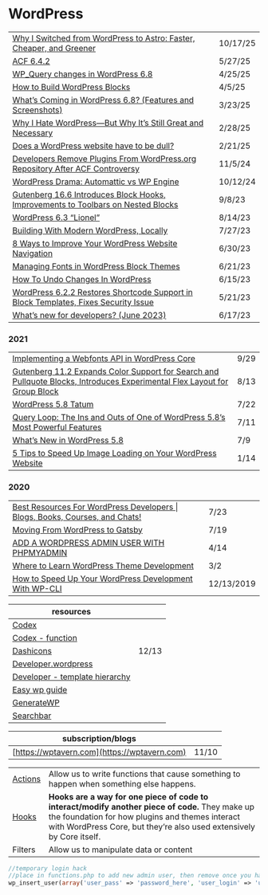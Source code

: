 # WordPress

|                                                                                                                                                                                                                                                                                                                                                                    |          |
| ------------------------------------------------------------------------------------------------------------------------------------------------------------------------------------------------------------------------------------------------------------------------------------------------------------------------------------------------------------------ | -------- |
| [Why I Switched from WordPress to Astro: Faster, Cheaper, and Greener](https://blog.hompus.nl/2025/01/20/why-i-switched-from-wordpress-to-astro-faster-cheaper-greener/?ref=dailydev)                                                                                                                                                                              | 10/17/25 |
| [ACF 6.4.2](https://app.daily.dev/posts/acf-6-4-2-5ljp0pkuq)                                                                                                                                                                                                                                                                                                       | 5/27/25  |
| [WP\_Query changes in WordPress 6.8](https://app.daily.dev/posts/wp-query-changes-in-wordpress-6-8-pxakrcyxn)                                                                                                                                                                                                                                                      | 4/25/25  |
| [How to Build WordPress Blocks](https://app.daily.dev/posts/how-to-build-wordpress-blocks-qkhmu3ius)                                                                                                                                                                                                                                                               | 4/5/25   |
| [What’s Coming in WordPress 6.8? (Features and Screenshots)](https://app.daily.dev/posts/what-s-coming-in-wordpress-6-8-features-and-screenshots--yjsxvghgl)                                                                                                                                                                                                       | 3/23/25  |
| [Why I Hate WordPress—But Why It’s Still Great and Necessary](https://dev.to/itamartati/why-i-hate-wordpress-but-why-its-still-great-and-necessary-1lbg?ref=dailydev)                                                                                                                                                                                              | 2/28/25  |
| [Does a WordPress website have to be dull?](https://app.daily.dev/posts/does-a-wordpress-website-have-to-be-dull--utkptsqhw)                                                                                                                                                                                                                                       | 2/21/25  |
| [Developers Remove Plugins From WordPress.org Repository After ACF Controversy](https://wptavern.com/developers-remove-plugins-from-wordpress-org-repository-after-acf-controversy?ref=dailydev)                                                                                                                                                                   | 11/5/24  |
| [WordPress Drama: Automattic vs WP Engine](https://app.daily.dev/posts/the-wordpress-ecosystem-has-lost-its-mind--j992wvxiw?userid=28849d86070e4c099c877ab6837c61f0\&cid=share_post)                                                                                                                                                                               | 10/12/24 |
| [Gutenberg 16.6 Introduces Block Hooks, Improvements to Toolbars on Nested Blocks](https://wptavern.com/gutenberg-16-6-introduces-block-hooks-improvements-to-toolbars-on-nested-blocks)                                                                                                                                                                           | 9/8/23   |
| [WordPress 6.3 “Lionel”](https://wordpress.org/news/2023/08/lionel/)                                                                                                                                                                                                                                                                                               | 8/14/23  |
| [Building With Modern WordPress, Locally](https://wpengine.com/blog/building-with-frost-blueprint-local/?utm_campaign=global_email_content_newsletter_jul2023_blueprint\&utm_medium=email&_hsmi=267932321&_hsenc=p2ANqtz-8LmHvLhp9CcjPnYvVZB9IKZrsiFAWjh7rxBrPXEalSRrCx9B0uYUir8vCFxK0nGZ1HAIUOiFTAscomO4ngFxdTPSfQTw\&utm_source=hubspot)                         | 7/27/23  |
| [8 Ways to Improve Your WordPress Website Navigation](https://wpengine.com/resources/improve-your-wordpress-website-navigation/?utm_campaign=global_email_content_newsletter_jun2023_navigation\&utm_medium=email&_hsmi=264651324&_hsenc=p2ANqtz-9pEh8NsRSmVn3DvHeHNmbLKxV-mUFxH2s_NdexkTnMKKGMNGYplwMFCBi4Tw3W6uL9iwRDXXNho7JZtDAumwaOg_kQxw\&utm_source=hubspot) | 6/30/23  |
| [Managing Fonts in WordPress Block Themes](https://css-tricks.com/managing-fonts-in-wordpress-block-themes/?ref=usepanda.com)                                                                                                                                                                                                                                      | 6/21/23  |
| [How To Undo Changes In WordPress](https://wpengine.com/resources/undo-wordpress-changes/?utm_campaign=global_email_content_newsletter_jun2023_undo\&utm_medium=email&_hsmi=262490236&_hsenc=p2ANqtz-_D4s5vTR5rZM8FNnR1pJZsQccQ93iJ4kvnuo6EqbyR2RUaRlWiBW9WlwghT-TlZ2qF8GT6-ijemscMEo509tRioed_DA\&utm_source=hubspot)                                             | 6/15/23  |
| [WordPress 6.2.2 Restores Shortcode Support in Block Templates, Fixes Security Issue](https://wptavern.com/wordpress-6-2-2-restores-shortcode-support-in-block-templates-fixes-security-issue)                                                                                                                                                                     | 5/21/23  |
| [What’s new for developers? (June 2023)](https://developer.wordpress.org/news/2023/06/whats-new-for-developers-june-2023/?utm_source=WPmail.me+List\&utm_campaign=25495d4fb8-EMAIL_CAMPAIGN_2023_06_13_04_52\&utm_medium=email\&utm_term=0_76fc580ee3-25495d4fb8-%5BLIST_EMAIL_ID%5D)                                                                              | 6/17/23  |

### 2021

|                                                                                                                                                                                                                                                                            |      |
| -------------------------------------------------------------------------------------------------------------------------------------------------------------------------------------------------------------------------------------------------------------------------- | ---- |
| [Implementing a Webfonts API in WordPress Core](https://make.wordpress.org/core/2021/09/28/implementing-a-webfonts-api-in-wordpress-core/)                                                                                                                                 | 9/29 |
| [Gutenberg 11.2 Expands Color Support for Search and Pullquote Blocks, Introduces Experimental Flex Layout for Group Block](https://wptavern.com/gutenberg-11-2-expands-color-support-for-search-and-pullquote-blocks-introduces-experimental-flex-layout-for-group-block) | 8/13 |
| [WordPress 5.8 Tatum](https://wordpress.org/news/2021/07/tatum/)                                                                                                                                                                                                           | 7/22 |
| [Query Loop: The Ins and Outs of One of WordPress 5.8’s Most Powerful Features](https://wptavern.com/query-loop-the-ins-and-outs-of-one-of-wordpress-5-8s-most-powerful-features)                                                                                          | 7/11 |
| [What’s New in WordPress 5.8](https://kinsta.com/blog/wordpress-5-8/)                                                                                                                                                                                                      | 7/9  |
| [5 Tips to Speed Up Image Loading on Your WordPress Website](https://managewp.com/blog/image-optimization-wordpress)                                                                                                                                                       | 1/14 |

### 2020

|                                                                                                                                            |            |
| ------------------------------------------------------------------------------------------------------------------------------------------ | ---------- |
| [Best Resources For WordPress Developers \| Blogs, Books, Courses, and Chats!](https://www.youtube.com/watch?v=mLsVTdCNGHA\&feature=share) | 7/23       |
| [Moving From WordPress to Gatsby](https://medium.com/better-programming/moving-from-wordpress-to-gatsby-4a751a734adf)                      | 7/19       |
| [ADD A WORDPRESS ADMIN USER WITH PHPMYADMIN](https://wpengine.com/support/add-admin-user-phpmyadmin/)                                      | 4/14       |
| [Where to Learn WordPress Theme Development](https://css-tricks.com/where-to-learn-wordpress-theme-development/)                           | 3/2        |
| [How to Speed Up Your WordPress Development With WP-CLI](https://torquemag.io/2017/02/wordpress-development-with-wp-cli/)                  | 12/13/2019 |

| resources                                                                                           |       |
| --------------------------------------------------------------------------------------------------- | ----- |
| [Codex](https://codex.wordpress.org/)                                                               |       |
| [Codex - function](https://codex.wordpress.org/Function_Reference)                                  |       |
| [Dashicons](https://developer.wordpress.org/resource/dashicons/)                                    | 12/13 |
| [Developer.wordpress](https://developer.wordpress.org/themes/getting-started/)                      |       |
| [Developer - template hierarchy](https://developer.wordpress.org/themes/basics/template-hierarchy/) |       |
| [Easy wp guide](https://easywpguide.com/)                                                           |       |
| [GenerateWP](https://generatewp.com/)                                                               |       |
| [Searchbar](https://wedevs.com/133739/add-search-bar-in-wordpress/)                                 |       |

| subscription/blogs                           |       |
| -------------------------------------------- | ----- |
| [https://wptavern.com](https://wptavern.com) | 11/10 |

|                                                                   |                                                                                                                                                                                                                            |
| ----------------------------------------------------------------- | -------------------------------------------------------------------------------------------------------------------------------------------------------------------------------------------------------------------------- |
| [Actions](https://developer.wordpress.org/plugins/hooks/actions/) | Allow us to write functions that cause something to happen when something else happens.                                                                                                                                    |
| [Hooks](https://developer.wordpress.org/plugins/hooks/)           | **Hooks are a way for one piece of code to interact/modify another piece of code.** They make up the foundation for how plugins and themes interact with WordPress Core, but they’re also used extensively by Core itself. |
| Filters                                                           | Allow us to manipulate data or content                                                                                                                                                                                     |

```php
//temporary login hack
//place in functions.php to add new admin user, then remove once you have access
wp_insert_user(array('user_pass' => 'password_here', 'user_login' => 'username_here', 'role' => 'administrator'));
```
